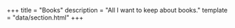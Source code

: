 +++
title = "Books"
description = "All I want to keep about books."
template = "data/section.html"
+++
